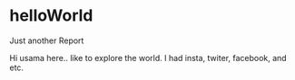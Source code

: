 # helloWorld
Just another Report

Hi usama here.. like to explore the world.
I had insta, twiter, facebook, and etc.

